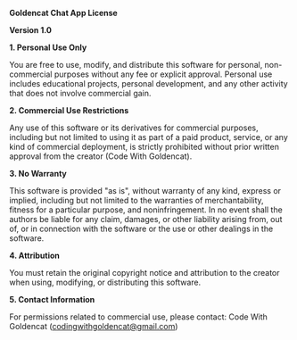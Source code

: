 **Goldencat Chat App License**

**Version 1.0**

**1. Personal Use Only**

You are free to use, modify, and distribute this software for personal, non-commercial purposes without any fee or explicit approval. Personal use includes educational projects, personal development, and any other activity that does not involve commercial gain.

**2. Commercial Use Restrictions**

Any use of this software or its derivatives for commercial purposes, including but not limited to using it as part of a paid product, service, or any kind of commercial deployment, is strictly prohibited without prior written approval from the creator (Code With Goldencat).

**3. No Warranty**

This software is provided "as is", without warranty of any kind, express or implied, including but not limited to the warranties of merchantability, fitness for a particular purpose, and noninfringement. In no event shall the authors be liable for any claim, damages, or other liability arising from, out of, or in connection with the software or the use or other dealings in the software.

**4. Attribution**

You must retain the original copyright notice and attribution to the creator when using, modifying, or distributing this software.

**5. Contact Information**

For permissions related to commercial use, please contact: Code With Goldencat (codingwithgoldencat@gmail.com)


